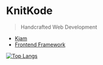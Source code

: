 # KnitKode

> Handcrafted Web Development

- [Kjam](https://knitkode.github.io/knitkode/kjam)
- [Frontend Framework](https://knitkode.github.io/knitkode/framework)


[![Top Langs](https://github-readme-stats.vercel.app/api/top-langs/?username=knitkode)](https://github.com/anuraghazra/github-readme-stats)
